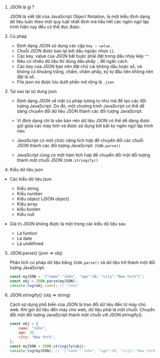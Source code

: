 1.  JSON là gì ?

    JSON là viết tắt của JavaScript Object Notation, là một kiểu định dạng dữ liệu tuân theo một quy luật nhất định mà hầu hết các ngôn ngữ lập trình hiện nay đều có thể đọc được.

2.  Cú pháp

    -   Định dạng JSON sử dụng các cặp `key – value` .
    -   Chuỗi JSON được bao lại bởi dấu ngoặc nhọn `{}`.
    -   Các key, value của JSON bắt buộc phải đặt trong dấu nháy kép `""`.
    -   Nếu có nhiều dữ liệu thì dùng dấu phẩy `,` để ngăn cách.
    -   Các key của JSON bạn nên đặt chữ cái không dấu hoặc số, và không có khoảng trắng, chấm, chấm phẩy, ký tự đầu tiên không nên đặt là số.
    -   File json nó được lưu dưới phần mở rộng là `.json`

3.  Tại sao lại sử dung json

    -   Định dạng JSON về mặt cú pháp tương tự như mã để tạo các đối tượng JavaScript. Do đó, một chương trình JavaScript có thể dễ dàng chuyển đổi dữ liệu JSON thành các đối tượng JavaScript.

    -   Vì định dạng chỉ là văn bản nên dữ liệu JSON có thể dễ dàng được gửi giữa các máy tính và được sử dụng bởi bất kỳ ngôn ngữ lập trình nào.
    -   JavaScript có một chức năng tích hợp để chuyển đổi các chuỗi JSON thành các đối tượng JavaScript: `JSON.parse() `

    -   JavaScript cũng có một hàm tích hợp để chuyển đổi một đối tượng thành một chuỗi JSON:`JSON.stringify()`

4.  Kiểu dữ liệu json

-   Các kiểu dữ liệu json

    -   Kiểu string
    -   Kiểu number
    -   Kiểu object (JSON object)
    -   Kiểu array
    -   kiểu boolen
    -   Kiểu null

-   Giá trị JSON không được là một trong các kiểu dữ liệu sau

    -   Là funtion
    -   Là date
    -   Là undefined

5. JSON.parse() (json => obj)

    Phân tích cú pháp dữ liệu bằng `JSON.parse()` và dữ liệu trở thành một đối tượng JavaScript.

    ```javascript
    const myJSON = '{"name":"John", "age":30, "city":"New York"}';
    const obj = JSON.parse(myJSON);
    console.log(obj.name); // "John"
    ```

6. JSON.stringify() (obj => string)

    Cách sử dụng phổ biến của JSON là trao đổi dữ liệu đến từ máy chủ web. Khi gửi dữ liệu đến máy chủ web, dữ liệu phải là một chuỗi. Chuyển đổi một đối tượng JavaScript thành một chuỗi với JSON.stringify().

    ```javascript
    const obj = {
        name: "John",
        age: 30,
        city: "New York",
    };
    const myJSON = JSON.stringify(obj);
    console.log(myJSON); // '{"name":"John", "age":30, "city":"New York"}'
    ```
